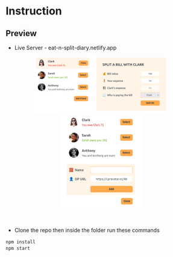 # Instruction

## Preview
- Live Server - eat-n-split-diary.netlify.app

<div align="center"> 
    <img src="preview-1.png" height="150px"> 
    <img src="preview-2.png" height="250px">
</div>
<br> 
<br>

- Clone the repo then inside the folder run these commands  

```bash
npm install
npm start
```